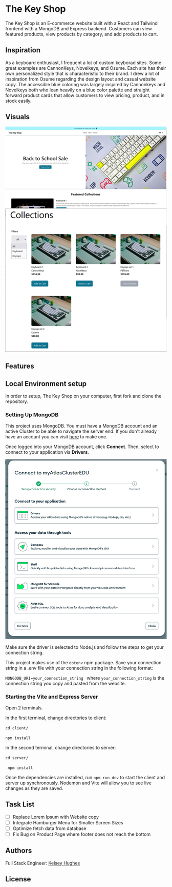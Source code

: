 # The Key Shop

The Key Shop is an E-commerce website built with a React and Tailwind frontend with a MongoDB and Express backend. Customers can view featured products, view products by category, and add products to cart. 

## Inspiration 
As a keyboard enthusiast, I frequent a lot of custom keyborad sites. Some great examples are CannonKeys, Novelkeys, and Osume. Each site has their own personalized style that is characteristic to their brand. I drew a lot of inspiration from Osume regarding the design layout and casual website copy. The accessible blue coloring was largely inspired by Cannonkeys and Novelkeys both who lean heavily on a blue color palette and straight forward product cards that allow customers to view pricing, product, and in stock easily.

## Visuals
![Landing page displaying Back to School Sale](image-1.png)
![Collections Page with active dropdown menu displayed](image-3.png)

## Features 

## Local Environment setup
In order to setup, The Key Shop on your computer, first fork and clone the repository.

### Setting Up MongoDB

This project uses MongoDB. You must have a MongoDB account and an active Cluster to be able to navigate the server end. If you don't already have an account you can visit [here](https://www.mongodb.com/cloud/atlas/register) to make one.

Once logged into your MongoDB account, click **Connect**. Then, select to connect to your application via **Drivers**. 

![Picture of Connect to Cluster settings](image.png)

Make sure the driver is selected to Node.js and follow the steps to get your connection string.

This project makes use of the ```dotenv``` npm package. Save your connection string in a .env file with your connection string in the following format: 

```MONGODB_URI=your_connection_string ``` where ```your_connection_string``` is the connection string you copy and pasted from the website.

### Starting the Vite and Express Server

Open 2 terminals.

In the first terminal, change directories to client: 

``` cd client/ ```

``` npm install ```

In the second terminal, change directories to server: 

```cd server/```

``` npm install```

Once the dependencies are installed, run ```npm run dev``` to start the client and server up synchronously. Nodemon and Vite will allow you to see live changes as they are saved.

## Task List 
- [ ] Replace Lorem Ipsum with Website copy
- [ ] Integrate Hamburger Menu for Smaller Screen Sizes
- [ ] Optimize fetch data from database 
- [ ] Fix Bug on Product Page where footer does not reach the bottom

## Authors
Full Stack Engineer: [Kelsey Hughes](https://github.com/kelbri10)

## License 
